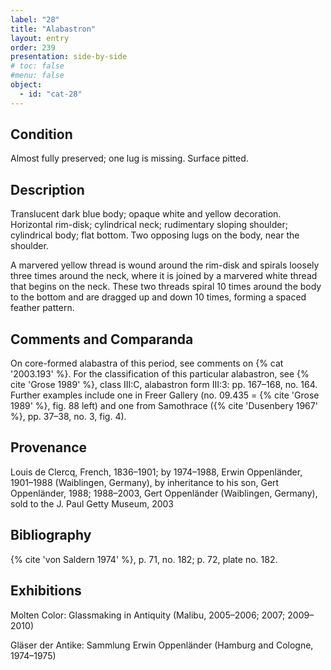 ```yaml
---
label: "28"
title: "Alabastron"
layout: entry
order: 239
presentation: side-by-side
# toc: false
#menu: false 
object:
  - id: "cat-28"
---
```


## Condition

Almost fully preserved; one lug is missing. Surface pitted.

## Description

Translucent dark blue body; opaque white and yellow decoration. Horizontal rim-disk; cylindrical neck; rudimentary sloping shoulder; cylindrical body; flat bottom. Two opposing lugs on the body, near the shoulder.

A marvered yellow thread is wound around the rim-disk and spirals loosely three times around the neck, where it is joined by a marvered white thread that begins on the neck. These two threads spiral 10 times around the body to the bottom and are dragged up and down 10 times, forming a spaced feather pattern.

## Comments and Comparanda

On core-formed alabastra of this period, see comments on {% cat '2003.193' %}. For the classification of this particular alabastron, see {% cite 'Grose 1989' %}, class III:C, alabastron form III:3: pp. 167–168, no. 164. Further examples include one in Freer Gallery (no. 09.435 = {% cite 'Grose 1989' %}, fig. 88 left) and one from Samothrace ({% cite 'Dusenbery 1967' %}, pp. 37–38, no. 3, fig. 4).

## Provenance

Louis de Clercq, French, 1836–1901; by 1974–1988, Erwin Oppenländer, 1901–1988 (Waiblingen, Germany), by inheritance to his son, Gert Oppenländer, 1988; 1988–2003, Gert Oppenländer (Waiblingen, Germany), sold to the J. Paul Getty Museum, 2003

## Bibliography

{% cite 'von Saldern 1974' %}, p. 71, no. 182; p. 72, plate no. 182.

## Exhibitions

Molten Color: Glassmaking in Antiquity (Malibu, 2005–2006; 2007; 2009–2010)

Gläser der Antike: Sammlung Erwin Oppenländer (Hamburg and Cologne, 1974–1975)
